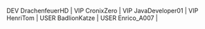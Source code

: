 DEV DrachenfeuerHD | VIP CronixZero | VIP JavaDeveloper01 | VIP HenriTom | USER BadlionKatze | USER Enrico_A007 |
